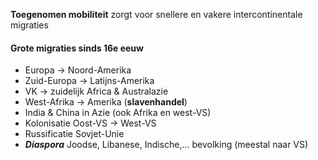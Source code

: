 **Toegenomen mobiliteit** zorgt voor snellere en vakere intercontinentale migraties
#### Grote migraties sinds 16e eeuw
- Europa -> Noord-Amerika
- Zuid-Europa -> Latijns-Amerika
- VK -> zuidelijk Africa & Australazie
- West-Afrika -> Amerika (**slavenhandel**)
- India & China in Azie (ook Afrika en west-VS)
- Kolonisatie Oost-VS -> West-VS
- Russificatie Sovjet-Unie
- ***Diaspora*** Joodse, Libanese, Indische,... bevolking (meestal naar VS)